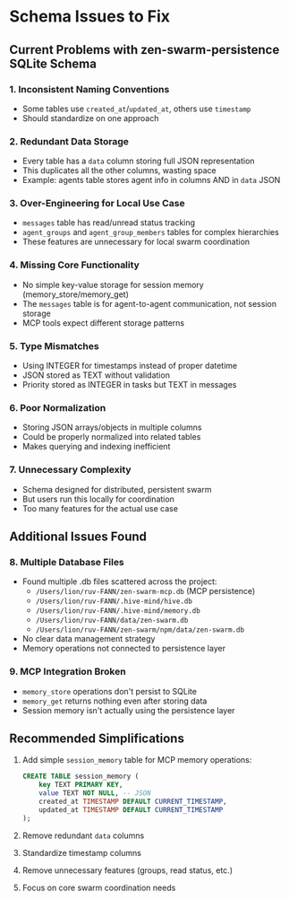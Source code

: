 # Schema Issues to Fix

## Current Problems with zen-swarm-persistence SQLite Schema

### 1. Inconsistent Naming Conventions
- Some tables use `created_at`/`updated_at`, others use `timestamp`
- Should standardize on one approach

### 2. Redundant Data Storage
- Every table has a `data` column storing full JSON representation
- This duplicates all the other columns, wasting space
- Example: agents table stores agent info in columns AND in `data` JSON

### 3. Over-Engineering for Local Use Case
- `messages` table has read/unread status tracking
- `agent_groups` and `agent_group_members` tables for complex hierarchies
- These features are unnecessary for local swarm coordination

### 4. Missing Core Functionality
- No simple key-value storage for session memory (memory_store/memory_get)
- The `messages` table is for agent-to-agent communication, not session storage
- MCP tools expect different storage patterns

### 5. Type Mismatches
- Using INTEGER for timestamps instead of proper datetime
- JSON stored as TEXT without validation
- Priority stored as INTEGER in tasks but TEXT in messages

### 6. Poor Normalization
- Storing JSON arrays/objects in multiple columns
- Could be properly normalized into related tables
- Makes querying and indexing inefficient

### 7. Unnecessary Complexity
- Schema designed for distributed, persistent swarm
- But users run this locally for coordination
- Too many features for the actual use case

## Additional Issues Found

### 8. Multiple Database Files
- Found multiple .db files scattered across the project:
  - `/Users/lion/ruv-FANN/zen-swarm-mcp.db` (MCP persistence)
  - `/Users/lion/ruv-FANN/.hive-mind/hive.db`
  - `/Users/lion/ruv-FANN/.hive-mind/memory.db`
  - `/Users/lion/ruv-FANN/data/zen-swarm.db`
  - `/Users/lion/ruv-FANN/zen-swarm/npm/data/zen-swarm.db`
- No clear data management strategy
- Memory operations not connected to persistence layer

### 9. MCP Integration Broken
- `memory_store` operations don't persist to SQLite
- `memory_get` returns nothing even after storing data
- Session memory isn't actually using the persistence layer

## Recommended Simplifications

1. Add simple `session_memory` table for MCP memory operations:
   ```sql
   CREATE TABLE session_memory (
       key TEXT PRIMARY KEY,
       value TEXT NOT NULL, -- JSON
       created_at TIMESTAMP DEFAULT CURRENT_TIMESTAMP,
       updated_at TIMESTAMP DEFAULT CURRENT_TIMESTAMP
   );
   ```

2. Remove redundant `data` columns
3. Standardize timestamp columns
4. Remove unnecessary features (groups, read status, etc.)
5. Focus on core swarm coordination needs